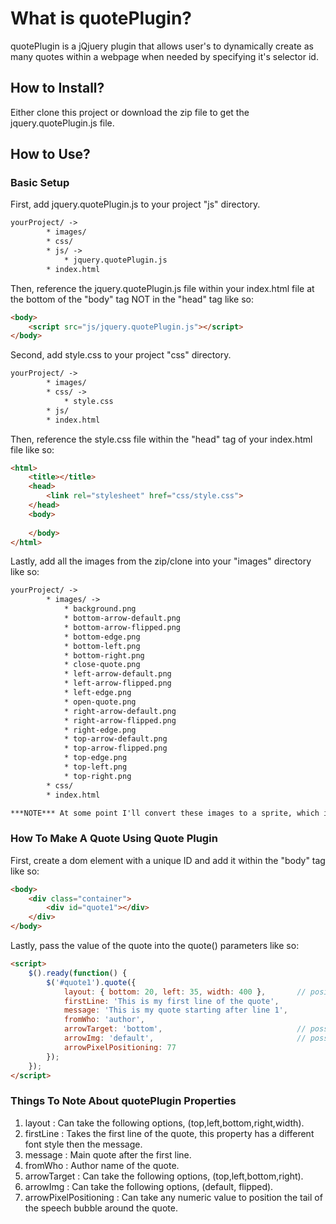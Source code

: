 # What is quotePlugin?

quotePlugin is a jQjuery plugin that allows user's to dynamically create as many quotes within
a webpage when needed by specifying it's selector id.

## How to Install?

Either clone this project or download the zip file to get the jquery.quotePlugin.js file.

## How to Use?

### Basic Setup

First, add jquery.quotePlugin.js to your project "js" directory.

```html
yourProject/ ->
		* images/
		* css/
		* js/ ->
			* jquery.quotePlugin.js
		* index.html
```

Then, reference the jquery.quotePlugin.js file within your index.html file at the bottom of the "body" tag NOT in the "head" tag like so:

```html
<body>
	<script src="js/jquery.quotePlugin.js"></script>
</body>
```

Second, add style.css to your project "css" directory.

```html
yourProject/ ->
		* images/
		* css/ -> 
			* style.css
		* js/
		* index.html
```

Then, reference the style.css file within the "head" tag of your index.html file like so:

```html
<html>
	<title></title>
	<head>
		<link rel="stylesheet" href="css/style.css">
	</head>
	<body>
	
	</body>
</html>
```

Lastly, add all the images from the zip/clone into your "images" directory like so:

```html
yourProject/ ->
		* images/ ->
			* background.png
			* bottom-arrow-default.png
			* bottom-arrow-flipped.png
			* bottom-edge.png
			* bottom-left.png
			* bottom-right.png
			* close-quote.png
			* left-arrow-default.png
			* left-arrow-flipped.png
			* left-edge.png
			* open-quote.png
			* right-arrow-default.png
			* right-arrow-flipped.png
			* right-edge.png
			* top-arrow-default.png
			* top-arrow-flipped.png
			* top-edge.png
			* top-left.png
			* top-right.png
		* css/
		* index.html
```

```html
***NOTE*** At some point I'll convert these images to a sprite, which is recommended.
```

### How To Make A Quote Using Quote Plugin

First, create a dom element with a unique ID and add it within the "body" tag like so:

```html
<body>
	<div class="container">
		<div id="quote1"></div>
	</div>
</body>
```

Lastly, pass the value of the quote into the quote() parameters like so:

```html
<script>
	$().ready(function() {
		$('#quote1').quote({
			layout: { bottom: 20, left: 35, width: 400 }, 		// posible values: top, right, bottom, left, width
			firstLine: 'This is my first line of the quote',
			message: 'This is my quote starting after line 1',
			fromWho: 'author',
			arrowTarget: 'bottom', 								// possible values: top, right, bottom, left
			arrowImg: 'default', 								// possible values: default, flipped
			arrowPixelPositioning: 77
		});
	});
</script>
```
### Things To Note About quotePlugin Properties

1. layout : Can take the following options, (top,left,bottom,right,width).
2. firstLine : Takes the first line of the quote, this property has a different font style then the message.
3. message : Main quote after the first line.
4. fromWho : Author name of the quote.
5. arrowTarget : Can take the following options, (top,left,bottom,right).
6. arrowImg : Can take the following options, (default, flipped).
7. arrowPixelPositioning : Can take any numeric value to position the tail of the speech bubble around the quote.
